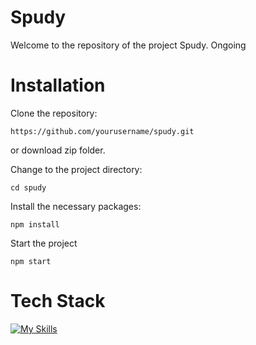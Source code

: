 # Spudy

Welcome to the repository of the project Spudy. Ongoing

# Installation

Clone the repository:
```
https://github.com/yourusername/spudy.git
```
or download zip folder.

Change to the project directory:
```
cd spudy
```

Install the necessary packages:
```
npm install
```

Start the project
```
npm start
```

# Tech Stack
[![My Skills](https://skillicons.dev/icons?i=react,js,html,tailwindcss,css)](https://skillicons.dev)
